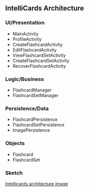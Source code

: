 ## IntelliCards Architecture

### UI/Presentation

- MainActivity
- ProfileActivity
- CreateFlashcardActivity
- EditFlashcardActivity
- ViewFlashcardSetActivity
- CreateFlashcardSetActivity
- RecoverFlashcardActivity

### Logic/Business

- FlashcardManager
- FlashcardSetManager

### Persistence/Data

- FlashcardPersistence
- FlashcardSetPersistence
- ImagePersistence

### Objects

- Flashcard
- FlashcardSet

### Sketch

[Intellicards architecture image](https://media.discordapp.net/attachments/1245156917194788969/1246330674344886344/image.png?ex=666296e4&is=66614564&hm=1f81088569fcf13bec05bf39cc6001642c2579cf39afb615951577a9e4944490&=&format=webp&quality=lossless&width=1080&height=424)
 
